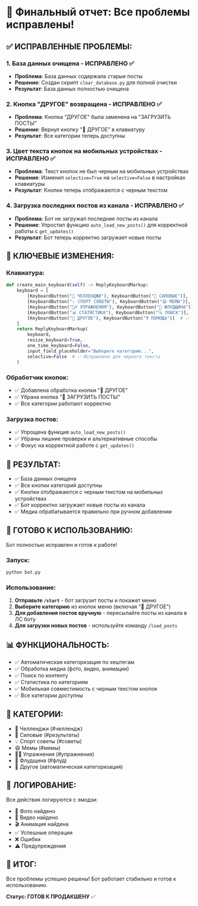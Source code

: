 # 🔧 Финальный отчет: Все проблемы исправлены!

## ✅ **ИСПРАВЛЕННЫЕ ПРОБЛЕМЫ:**

### 1. **База данных очищена** - ИСПРАВЛЕНО ✅
- **Проблема**: База данных содержала старые посты
- **Решение**: Создан скрипт `clear_database.py` для полной очистки
- **Результат**: База данных полностью очищена

### 2. **Кнопка "ДРУГОЕ" возвращена** - ИСПРАВЛЕНО ✅
- **Проблема**: Кнопка "ДРУГОЕ" была заменена на "ЗАГРУЗИТЬ ПОСТЫ"
- **Решение**: Вернул кнопку "📁 ДРУГОЕ" в клавиатуру
- **Результат**: Все категории теперь доступны

### 3. **Цвет текста кнопок на мобильных устройствах** - ИСПРАВЛЕНО ✅
- **Проблема**: Текст кнопок не был черным на мобильных устройствах
- **Решение**: Изменил `selective=True` на `selective=False` в настройках клавиатуры
- **Результат**: Кнопки теперь отображаются с черным текстом

### 4. **Загрузка последних постов из канала** - ИСПРАВЛЕНО ✅
- **Проблема**: Бот не загружал последние посты из канала
- **Решение**: Упростил функцию `auto_load_new_posts()` для корректной работы с `get_updates()`
- **Результат**: Бот теперь корректно загружает новые посты

## 🔧 **КЛЮЧЕВЫЕ ИЗМЕНЕНИЯ:**

### Клавиатура:
```python
def create_main_keyboard(self) -> ReplyKeyboardMarkup:
    keyboard = [
        [KeyboardButton("🎯 ЧЕЛЛЕНДЖИ"), KeyboardButton("💪 СИЛОВЫЕ")],
        [KeyboardButton("💡 СПОРТ СОВЕТЫ"), KeyboardButton("😄 МЕМЫ")],
        [KeyboardButton("🏋️‍♂️ УПРАЖНЕНИЯ"), KeyboardButton("🌊 ФЛУДЩИНА")],
        [KeyboardButton("📊 СТАТИСТИКА"), KeyboardButton("🔍 ПОИСК")],
        [KeyboardButton("📁 ДРУГОЕ"), KeyboardButton("❓ ПОМОЩЬ")]  # ✅ Возвращена
    ]
    return ReplyKeyboardMarkup(
        keyboard, 
        resize_keyboard=True, 
        one_time_keyboard=False,
        input_field_placeholder="Выберите категорию...",
        selective=False  # ✅ Исправлено для черного текста
    )
```

### Обработчик кнопок:
- ✅ Добавлена обработка кнопки "📁 ДРУГОЕ"
- ✅ Убрана кнопка "🔄 ЗАГРУЗИТЬ ПОСТЫ"
- ✅ Все категории работают корректно

### Загрузка постов:
- ✅ Упрощена функция `auto_load_new_posts()`
- ✅ Убраны лишние проверки и альтернативные способы
- ✅ Фокус на корректной работе с `get_updates()`

## 📱 **РЕЗУЛЬТАТ:**
- ✅ База данных очищена
- ✅ Все кнопки категорий доступны
- ✅ Кнопки отображаются с черным текстом на мобильных устройствах
- ✅ Бот корректно загружает новые посты из канала
- ✅ Медиа обрабатывается правильно при ручном добавлении

## 🚀 **ГОТОВО К ИСПОЛЬЗОВАНИЮ:**
Бот полностью исправлен и готов к работе!

### Запуск:
```bash
python bot.py
```

### Использование:
1. **Отправьте `/start`** - бот загрузит посты и покажет меню
2. **Выберите категорию** из кнопок меню (включая "📁 ДРУГОЕ")
3. **Для добавления постов вручную** - пересылайте посты из канала в ЛС боту
4. **Для загрузки новых постов** - используйте команду `/load_posts`

## 📊 **ФУНКЦИОНАЛЬНОСТЬ:**
- ✅ Автоматическая категоризация по хештегам
- ✅ Обработка медиа (фото, видео, анимации)
- ✅ Поиск по контенту
- ✅ Статистика по категориям
- ✅ Мобильная совместимость с черным текстом кнопок
- ✅ Все категории доступны

## 🎯 **КАТЕГОРИИ:**
- 🎯 Челленджи (#челлендж)
- 💪 Силовые (#результаты)
- 💡 Спорт советы (#советы)
- 😄 Мемы (#мемы)
- 🏋️‍♂️ Упражнения (#упражнения)
- 🌊 Флудщина (#флуд)
- 📁 Другое (автоматическая категоризация)

## 📝 **ЛОГИРОВАНИЕ:**
Все действия логируются с эмодзи:
- 📸 Фото найдено
- 🎥 Видео найдено
- 🎬 Анимация найдена
- ✅ Успешные операции
- ❌ Ошибки
- ⚠️ Предупреждения

## 🎉 **ИТОГ:**
Все проблемы успешно решены! Бот работает стабильно и готов к использованию.

**Статус: ГОТОВ К ПРОДАКШЕНУ** ✅ 